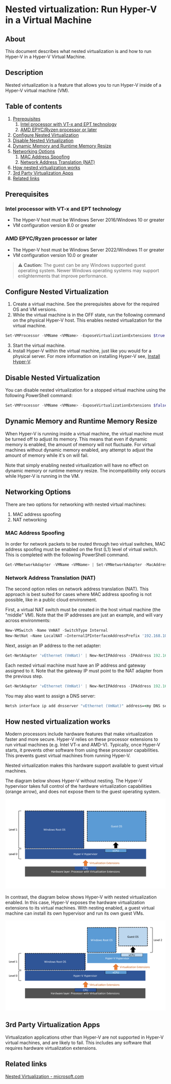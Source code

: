 # Nested virtualization: Run Hyper-V in a Virtual Machine

## About
This document describes what nested virtualization is and how to run Hyper-V in a Hyper-V Virtual Machine.  

## Description
Nested virtualization is a feature that allows you to run Hyper-V inside of a Hyper-V virtual machine (VM).  

## Table of contents
1. [Prerequisites](#prerequisites)
    1. [Intel processor with VT-x and EPT technology](#intel-processor)
    2. [AMD EPYC/Ryzen processor or later](#amd-processor)
2. [Configure Nested Virtualization](#configure-nested-virtualization)
3. [Disable Nested Virtualization](#disable-nested-virtualization)
4. [Dynamic Memory and Runtime Memory Resize](#dynamic-memory-and-runtime-memory-resize)
5. [Networking Options](#networking-options)
    1. [MAC Address Spoofing](#mac-address-spoofing)
    2. [Network Address Translation (NAT)](#network-address-translation-nat)
6. [How nested virtualization works](#how-nested-virtualization-works)
7. [3rd Party Virtualization Apps](#3rd-party-virtualization-apps)
8. [Related links](#related-links)

## Prerequisites <a id="prerequisites"></a>

### Intel processor with VT-x and EPT technology <a id="intel-processor"></a>
- The Hyper-V host must be Windows Server 2016/Windows 10 or greater
- VM configuration version 8.0 or greater

### AMD EPYC/Ryzen processor or later <a id="amd-processor"></a>
- The Hyper-V host must be Windows Server 2022/Windows 11 or greater
- VM configuration version 10.0 or greater

> :warning: **Caution:** The guest can be any Windows supported guest operating system. Newer Windows operating systems may support enlightenments that improve performance.

## Configure Nested Virtualization <a id="configure-nested-virtualization"></a>
1. Create a virtual machine. See the prerequisites above for the required OS and VM versions.
2. While the virtual machine is in the OFF state, run the following command on the physical Hyper-V host. This enables nested virtualization for the virtual machine.

```powershell
Set-VMProcessor -VMName <VMName> -ExposeVirtualizationExtensions $true
```

3. Start the virtual machine.
4. Install Hyper-V within the virtual machine, just like you would for a physical server. For more information on installing Hyper-V 
see, [Install Hyper-V](https://learn.microsoft.com/en-us/virtualization/hyper-v-on-windows/quick-start/enable-hyper-v).

## Disable Nested Virtualization <a id="disable-nested-virtualization"></a>
You can disable nested virtualization for a stopped virtual machine using the following PowerShell command:
```powershell
Set-VMProcessor -VMName <VMName> -ExposeVirtualizationExtensions $false
```

## Dynamic Memory and Runtime Memory Resize <a id="dynamic-memory-and-runtime-memory-resize"></a>
When Hyper-V is running inside a virtual machine, the virtual machine must be turned off to adjust its memory. This means that even if dynamic memory is enabled, the 
amount of memory will not fluctuate. For virtual machines without dynamic memory enabled, any attempt to adjust the amount of memory while it's on will fail.  

Note that simply enabling nested virtualization will have no effect on dynamic memory or runtime memory resize. The incompatibility only occurs while Hyper-V 
is running in the VM.  

## Networking Options <a id="networking-options"></a>
There are two options for networking with nested virtual machines:
1. MAC address spoofing
2. NAT networking

### MAC Address Spoofing <a id="mac-address-spoofing"></a>
In order for network packets to be routed through two virtual switches, MAC address spoofing must be enabled on the first (L1) level of virtual switch. This is 
completed with the following PowerShell command.  
```powershell
Get-VMNetworkAdapter -VMName <VMName> | Set-VMNetworkAdapter -MacAddressSpoofing On
```

### Network Address Translation (NAT) <a id="network-address-translation-nat"></a>
The second option relies on network address translation (NAT). This approach is best suited for cases where MAC address spoofing is not possible, like in a public 
cloud environment.  

First, a virtual NAT switch must be created in the host virtual machine (the "middle" VM). Note that the IP addresses are just an example, and will vary across 
environments:
```powershell
New-VMSwitch -Name VmNAT -SwitchType Internal
New-NetNat –Name LocalNAT –InternalIPInterfaceAddressPrefix '192.168.100.0/24'
```

Next, assign an IP address to the net adapter:
```powershell
Get-NetAdapter 'vEthernet (VmNat)' | New-NetIPAddress -IPAddress 192.168.100.1 -AddressFamily IPv4 -PrefixLength 24
```

Each nested virtual machine must have an IP address and gateway assigned to it. Note that the gateway IP must point to the NAT adapter from the previous step.
```powershell
Get-NetAdapter 'vEthernet (VmNat)' | New-NetIPAddress -IPAddress 192.168.100.2 -DefaultGateway 192.168.100.1 -AddressFamily IPv4 -PrefixLength 24
```

You may also want to assign a DNS server:
```cmd
Netsh interface ip add dnsserver "vEthernet (VmNat)" address=<my DNS server>
```

## How nested virtualization works <a id="how-nested-virtualization-works"></a>
Modern processors include hardware features that make virtualization faster and more secure. Hyper-V relies on these processor extensions to run virtual 
machines (e.g. Intel VT-x and AMD-V). Typically, once Hyper-V starts, it prevents other software from using these processor capabilities. This prevents guest 
virtual machines from running Hyper-V.  

Nested virtualization makes this hardware support available to guest virtual machines.  

The diagram below shows Hyper-V without nesting. The Hyper-V hypervisor takes full control of the hardware virtualization capabilities (orange arrow), and 
does not expose them to the guest operating system.  

![Nested Virtualization Disabled](../../img/withoutnestedvirtualization.png "Nested Virtualization Disabled")

In contrast, the diagram below shows Hyper-V with nested virtualization enabled. In this case, Hyper-V exposes the hardware virtualization extensions to its 
virtual machines. With nesting enabled, a guest virtual machine can install its own hypervisor and run its own guest VMs.  

![Nested Virtualization Enabled](../../img/withnestedvirtualization.png "Ubuntu Enabled")

## 3rd Party Virtualization Apps <a id="3rd-party-virtualization-apps"></a>
Virtualization applications other than Hyper-V are not supported in Hyper-V virtual machines, and are likely to fail. This includes any software that requires 
hardware virtualization extensions.

## Related links <a id="related-links"></a>
[Nested Virtualization - microsoft.com](https://learn.microsoft.com/en-us/virtualization/hyper-v-on-windows/user-guide/nested-virtualization)  
